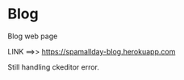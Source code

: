 # Blog
Blog web page

LINK ==>> https://spamallday-blog.herokuapp.com

Still handling ckeditor error.
